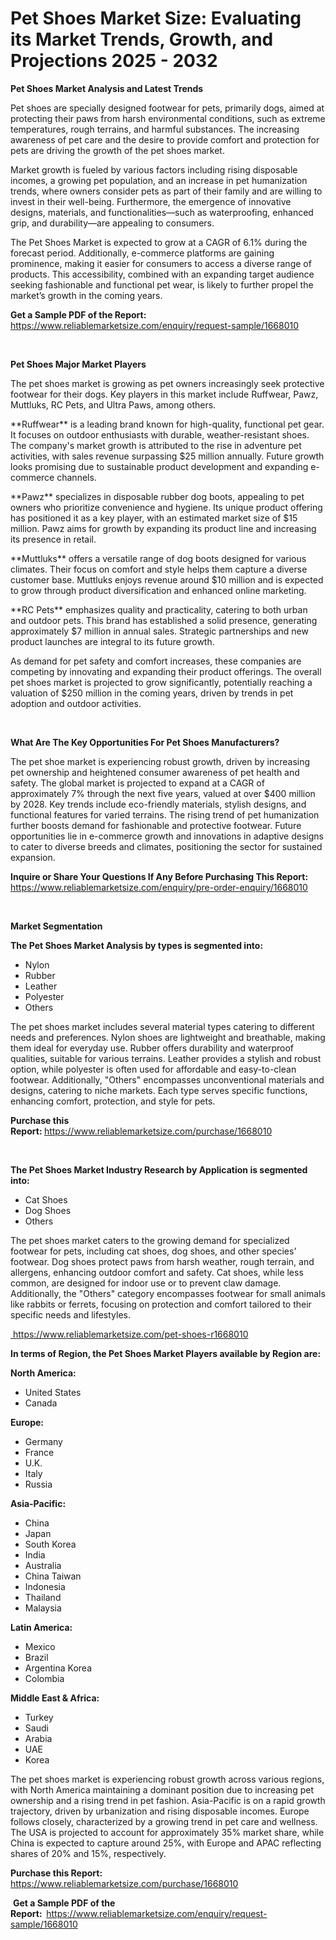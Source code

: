 <p><h1>Pet Shoes Market Size: Evaluating its Market Trends, Growth, and Projections 2025 - 2032</h1></p><p><strong>Pet Shoes Market Analysis and Latest Trends</strong></p>
<p><p>Pet shoes are specially designed footwear for pets, primarily dogs, aimed at protecting their paws from harsh environmental conditions, such as extreme temperatures, rough terrains, and harmful substances. The increasing awareness of pet care and the desire to provide comfort and protection for pets are driving the growth of the pet shoes market. </p><p>Market growth is fueled by various factors including rising disposable incomes, a growing pet population, and an increase in pet humanization trends, where owners consider pets as part of their family and are willing to invest in their well-being. Furthermore, the emergence of innovative designs, materials, and functionalities—such as waterproofing, enhanced grip, and durability—are appealing to consumers.</p><p>The Pet Shoes Market is expected to grow at a CAGR of 6.1% during the forecast period. Additionally, e-commerce platforms are gaining prominence, making it easier for consumers to access a diverse range of products. This accessibility, combined with an expanding target audience seeking fashionable and functional pet wear, is likely to further propel the market’s growth in the coming years.</p></p>
<p><strong>Get a Sample PDF of the Report:&nbsp;</strong> <a href="https://www.reliablemarketsize.com/enquiry/request-sample/1668010?utm_campaign=3560&utm_medium=2&utm_source=Github&utm_content=ia&utm_term=17042025&utm_id=pet-shoes">https://www.reliablemarketsize.com/enquiry/request-sample/1668010</a></p>
<p>&nbsp;</p>
<p><strong>Pet Shoes Major Market Players</strong></p>
<p><p>The pet shoes market is growing as pet owners increasingly seek protective footwear for their dogs. Key players in this market include Ruffwear, Pawz, Muttluks, RC Pets, and Ultra Paws, among others.</p><p>**Ruffwear** is a leading brand known for high-quality, functional pet gear. It focuses on outdoor enthusiasts with durable, weather-resistant shoes. The company's market growth is attributed to the rise in adventure pet activities, with sales revenue surpassing $25 million annually. Future growth looks promising due to sustainable product development and expanding e-commerce channels.</p><p>**Pawz** specializes in disposable rubber dog boots, appealing to pet owners who prioritize convenience and hygiene. Its unique product offering has positioned it as a key player, with an estimated market size of $15 million. Pawz aims for growth by expanding its product line and increasing its presence in retail.</p><p>**Muttluks** offers a versatile range of dog boots designed for various climates. Their focus on comfort and style helps them capture a diverse customer base. Muttluks enjoys revenue around $10 million and is expected to grow through product diversification and enhanced online marketing.</p><p>**RC Pets** emphasizes quality and practicality, catering to both urban and outdoor pets. This brand has established a solid presence, generating approximately $7 million in annual sales. Strategic partnerships and new product launches are integral to its future growth.</p><p>As demand for pet safety and comfort increases, these companies are competing by innovating and expanding their product offerings. The overall pet shoes market is projected to grow significantly, potentially reaching a valuation of $250 million in the coming years, driven by trends in pet adoption and outdoor activities.</p></p>
<p>&nbsp;</p>
<p><strong>What Are The Key Opportunities For Pet Shoes Manufacturers?</strong></p>
<p><p>The pet shoe market is experiencing robust growth, driven by increasing pet ownership and heightened consumer awareness of pet health and safety. The global market is projected to expand at a CAGR of approximately 7% through the next five years, valued at over $400 million by 2028. Key trends include eco-friendly materials, stylish designs, and functional features for varied terrains. The rising trend of pet humanization further boosts demand for fashionable and protective footwear. Future opportunities lie in e-commerce growth and innovations in adaptive designs to cater to diverse breeds and climates, positioning the sector for sustained expansion.</p></p>
<p><strong>Inquire or Share Your Questions If Any Before Purchasing This Report:</strong> <a href="https://www.reliablemarketsize.com/enquiry/pre-order-enquiry/1668010?utm_campaign=3560&utm_medium=2&utm_source=Github&utm_content=ia&utm_term=17042025&utm_id=pet-shoes">https://www.reliablemarketsize.com/enquiry/pre-order-enquiry/1668010</a></p>
<p>&nbsp;</p>
<p><strong>Market Segmentation</strong></p>
<p><strong>The Pet Shoes Market Analysis by types is segmented into:</strong></p>
<p><ul><li>Nylon</li><li>Rubber</li><li>Leather</li><li>Polyester</li><li>Others</li></ul></p>
<p><p>The pet shoes market includes several material types catering to different needs and preferences. Nylon shoes are lightweight and breathable, making them ideal for everyday use. Rubber offers durability and waterproof qualities, suitable for various terrains. Leather provides a stylish and robust option, while polyester is often used for affordable and easy-to-clean footwear. Additionally, "Others" encompasses unconventional materials and designs, catering to niche markets. Each type serves specific functions, enhancing comfort, protection, and style for pets.</p></p>
<p><strong>Purchase this Report:&nbsp;</strong><a href="https://www.reliablemarketsize.com/purchase/1668010?utm_campaign=3560&utm_medium=2&utm_source=Github&utm_content=ia&utm_term=17042025&utm_id=pet-shoes">https://www.reliablemarketsize.com/purchase/1668010</a></p>
<p>&nbsp;</p>
<p><strong>The Pet Shoes Market Industry Research by Application is segmented into:</strong></p>
<p><ul><li>Cat Shoes</li><li>Dog Shoes</li><li>Others</li></ul></p>
<p><p>The pet shoes market caters to the growing demand for specialized footwear for pets, including cat shoes, dog shoes, and other species' footwear. Dog shoes protect paws from harsh weather, rough terrain, and allergens, enhancing outdoor comfort and safety. Cat shoes, while less common, are designed for indoor use or to prevent claw damage. Additionally, the "Others" category encompasses footwear for small animals like rabbits or ferrets, focusing on protection and comfort tailored to their specific needs and lifestyles.</p></p>
<p><a href="https://www.reliablemarketsize.com/pet-shoes-r1668010?utm_campaign=3560&utm_medium=2&utm_source=Github&utm_content=ia&utm_term=17042025&utm_id=pet-shoes">&nbsp;https://www.reliablemarketsize.com/pet-shoes-r1668010</a></p>
<p><strong>In terms of Region, the Pet Shoes Market Players available by Region are:</strong></p>
<p>
    <p> <strong> North America: </strong>
        <ul>
            <li>United States</li>
            <li>Canada</li>
        </ul>
        </p> 
    <p> <strong> Europe: </strong>
        <ul>
            <li>Germany</li>
            <li>France</li>
            <li>U.K.</li>
            <li>Italy</li>
            <li>Russia</li>
        </ul>
        </p> 
    <p> <strong> Asia-Pacific: </strong>
        <ul>
            <li>China</li>
            <li>Japan</li>
            <li>South Korea</li>
            <li>India</li>
            <li>Australia</li>
            <li>China Taiwan</li>
            <li>Indonesia</li>
            <li>Thailand</li>
            <li>Malaysia</li>
        </ul>
        </p> 
    <p> <strong> Latin America: </strong>
        <ul>
            <li>Mexico</li>
            <li>Brazil</li>
            <li>Argentina Korea</li>
            <li>Colombia</li>
        </ul>
        </p> 
    <p> <strong> Middle East & Africa: </strong>
        <ul>
            <li>Turkey</li>
            <li>Saudi</li>
            <li>Arabia</li>
            <li>UAE</li>
            <li>Korea</li>
        </ul>
    </p>
    </p>
<p><p>The pet shoes market is experiencing robust growth across various regions, with North America maintaining a dominant position due to increasing pet ownership and a rising trend in pet fashion. Asia-Pacific is on a rapid growth trajectory, driven by urbanization and rising disposable incomes. Europe follows closely, characterized by a growing trend in pet care and wellness. The USA is projected to account for approximately 35% market share, while China is expected to capture around 25%, with Europe and APAC reflecting shares of 20% and 15%, respectively.</p></p>
<p><strong>Purchase this Report: </strong><a href="https://www.reliablemarketsize.com/purchase/1668010?utm_campaign=3560&utm_medium=2&utm_source=Github&utm_content=ia&utm_term=17042025&utm_id=pet-shoes">https://www.reliablemarketsize.com/purchase/1668010</a></p>
<p>&nbsp;<strong>Get a Sample PDF of the Report:&nbsp;&nbsp;</strong><a href="https://www.reliablemarketsize.com/enquiry/request-sample/1668010?utm_campaign=3560&utm_medium=2&utm_source=Github&utm_content=ia&utm_term=17042025&utm_id=pet-shoes">https://www.reliablemarketsize.com/enquiry/request-sample/1668010</a></p>
<p><strong></strong></p>
<p><p></p><p></p><p></p></p>